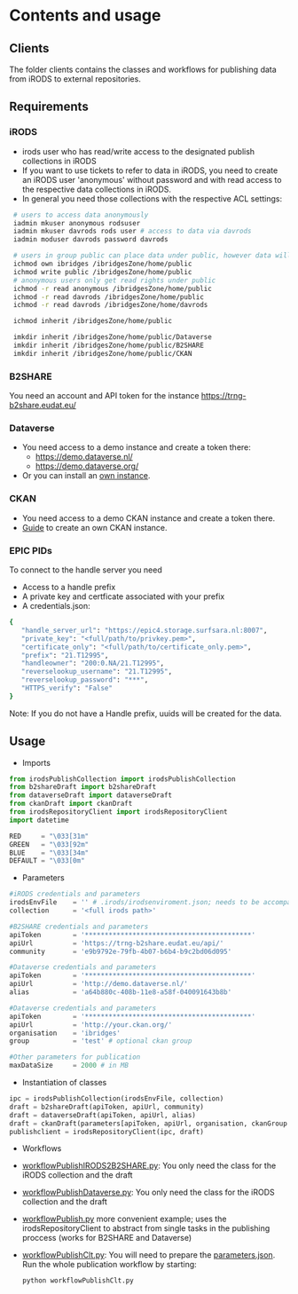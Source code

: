 # Contents and usage

## Clients
The folder clients contains the classes and workflows for publishing data from iRODS to external repositories.

## Requirements
### iRODS

- irods user who has read/write access to the designated publish collections in iRODS
- If you want to use tickets to refer to data in iRODS, you need to create an iRODS 
 user 'anonymous' without password and with read access to the respective data collections in iRODS.
- In general you need those collections with the respective ACL settings:

```sh
 # users to access data anonymously
 iadmin mkuser anonymous rodsuser
 iadmin mkuser davrods rods user # access to data via davrods
 iadmin moduser davrods password davrods

 # users in group public can place data under public, however data will be owned by service account to publish data 
 ichmod own ibridges /ibridgesZone/home/public
 ichmod write public /ibridgesZone/home/public
 # anonymous users only get read rights under public
 ichmod -r read anonymous /ibridgesZone/home/public
 ichmod -r read davrods /ibridgesZone/home/public
 ichmod -r read davrods /ibridgesZone/home/davrods

 ichmod inherit /ibridgesZone/home/public

 imkdir inherit /ibridgesZone/home/public/Dataverse
 imkdir inherit /ibridgesZone/home/public/B2SHARE
 imkdir inherit /ibridgesZone/home/public/CKAN
``` 

### B2SHARE
You need an account and API token for the instance https://trng-b2share.eudat.eu/

### Dataverse
- You need access to a demo instance and create a token there:
  - https://demo.dataverse.nl/
  - https://demo.dataverse.org/
- Or you can install an [own instance](Dataverse%20Installation.pdf).

### CKAN
 - You need access to a demo CKAN instance and create a token there.
 - [Guide](https://github.com/EUDAT-Training/B2FIND-Training/blob/master/04-install-CKAN-CentOS.md) to create an own CKAN instance.

### EPIC PIDs
To connect to the handle server you need
- Access to a handle prefix
- A private key and certficate associated with your prefix
- A credentials.json:
 ```sh
 {
    "handle_server_url": "https://epic4.storage.surfsara.nl:8007",
    "private_key": "<full/path/to/privkey.pem>",
    "certificate_only": "<full/path/to/certificate_only.pem>",
    "prefix": "21.T12995",
    "handleowner": "200:0.NA/21.T12995",
    "reverselookup_username": "21.T12995",
    "reverselookup_password": "***",
    "HTTPS_verify": "False"
}
 ```
Note: If you do not have a Handle prefix, uuids will be created for the data.

## Usage

- Imports
 ```py
 from irodsPublishCollection import irodsPublishCollection
 from b2shareDraft import b2shareDraft
 from dataverseDraft import dataverseDraft
 from ckanDraft import ckanDraft
 from irodsRepositoryClient import irodsRepositoryClient
 import datetime

 RED     = "\033[31m"
 GREEN   = "\033[92m"
 BLUE    = "\033[34m"
 DEFAULT = "\033[0m"
 ```
 
- Parameters
 ```py
 #iRODS credentials and parameters
 irodsEnvFile    = '' # .irods/irodsenviroment.json; needs to be accompanied with the .irodsA password file
 collection      = '<full irods path>'

 #B2SHARE credentials and parameters
 apiToken        = '******************************************'
 apiUrl          = 'https://trng-b2share.eudat.eu/api/'
 community       = 'e9b9792e-79fb-4b07-b6b4-b9c2bd06d095'
 
 #Dataverse credentials and parameters
 apiToken        = '******************************************'
 apiUrl          = 'http://demo.dataverse.nl/'
 alias           = 'a64b880c-408b-11e8-a58f-040091643b8b'

 #Dataverse credentials and parameters
 apiToken        = '******************************************'
 apiUrl          = 'http://your.ckan.org/'
 organisation    = 'ibridges'
 group           = 'test' # optional ckan group

 #Other parameters for publication
 maxDataSize     = 2000 # in MB
 ```

- Instantiation of classes
 ```py
 ipc = irodsPublishCollection(irodsEnvFile, collection)
 draft = b2shareDraft(apiToken, apiUrl, community)
 draft = dataverseDraft(apiToken, apiUrl, alias)
 draft = ckanDraft(parameters[apiToken, apiUrl, organisation, ckanGroup = group) 
 publishclient = irodsRepositoryClient(ipc, draft)
 ```
- Workflows
 - [workflowPublishIRODS2B2SHARE.py](clients/workflowPublishIRODS2B2SHARE.py): You only need the class for the iRODS collection and the draft
 - [workflowPublishDataverse.py](clients/workflowPublishDataverse.py): You only need the class for the iRODS collection and the draft
 - [workflowPublish.py](clients/workflowPublish.py) more convenient example; uses the irodsRepositoryClient to abstract from single tasks in the publishing proccess (works for B2SHARE and Dataverse)
 
- [workflowPublishClt.py](clients/workflowPublishClt.py): 
 You will need to prepare the [parameters.json](parameters_template.json).
 Run the whole publication workflow by starting:
 
  ```sh
  python workflowPublishClt.py
  ```
